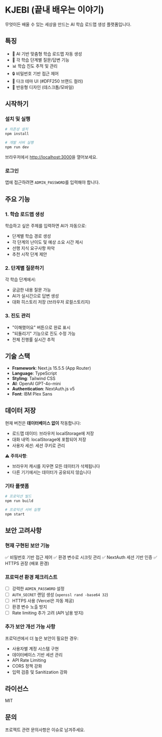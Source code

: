 # KJEBI (끝내 배우는 이야기)

무엇이든 배울 수 있는 세상을 만드는 AI 학습 로드맵 생성 플랫폼입니다.

## 특징

- 🤖 AI 기반 맞춤형 학습 로드맵 자동 생성
- 💬 각 학습 단계별 질문/답변 기능
- 📊 학습 진도 추적 및 관리
- 🔒 비밀번호 기반 접근 제어
- 🎨 다크 테마 UI (#DFF250 브랜드 컬러)
- 📱 반응형 디자인 (데스크톱/모바일)

## 시작하기


### 설치 및 실행

```bash
# 의존성 설치
npm install

# 개발 서버 실행
npm run dev
```

브라우저에서 [http://localhost:3000](http://localhost:3000)을 열어보세요.

### 로그인

앱에 접근하려면 `ADMIN_PASSWORD`를 입력해야 합니다.

## 주요 기능

### 1. 학습 로드맵 생성

학습하고 싶은 주제를 입력하면 AI가 자동으로:
- 단계별 학습 경로 생성
- 각 단계의 난이도 및 예상 소요 시간 제시
- 선행 지식 요구사항 파악
- 추천 시작 단계 제안

### 2. 단계별 질문하기

각 학습 단계에서:
- 궁금한 내용 질문 가능
- AI가 실시간으로 답변 생성
- 대화 히스토리 저장 (브라우저 로컬스토리지)

### 3. 진도 관리

- "이해했어요" 버튼으로 완료 표시
- "되돌리기" 기능으로 진도 수정 가능
- 전체 진행률 실시간 추적

## 기술 스택

- **Framework**: Next.js 15.5.5 (App Router)
- **Language**: TypeScript
- **Styling**: Tailwind CSS
- **AI**: OpenAI GPT-4o-mini
- **Authentication**: NextAuth.js v5
- **Font**: IBM Plex Sans

## 데이터 저장

현재 버전은 **데이터베이스 없이** 작동합니다:
- 로드맵 데이터: 브라우저 localStorage에 저장
- 대화 내역: localStorage에 포함되어 저장
- 사용자 세션: 세션 쿠키로 관리

⚠️ **주의사항**:
- 브라우저 캐시를 지우면 모든 데이터가 삭제됩니다
- 다른 기기에서는 데이터가 공유되지 않습니다

### 기타 플랫폼

```bash
# 프로덕션 빌드
npm run build

# 프로덕션 서버 실행
npm start
```

## 보안 고려사항

### 현재 구현된 보안 기능

✅ 비밀번호 기반 접근 제어
✅ 환경 변수로 시크릿 관리
✅ NextAuth 세션 기반 인증
✅ HTTPS 권장 (배포 환경)

### 프로덕션 환경 체크리스트

- [ ] 강력한 `ADMIN_PASSWORD` 설정
- [ ] `AUTH_SECRET` 랜덤 생성 (`openssl rand -base64 32`)
- [ ] HTTPS 사용 (Vercel은 자동 제공)
- [ ] 환경 변수 노출 방지
- [ ] Rate limiting 추가 고려 (API 남용 방지)

### 추가 보안 개선 가능 사항

프로덕션에서 더 높은 보안이 필요한 경우:
- 사용자별 계정 시스템 구현
- 데이터베이스 기반 세션 관리
- API Rate Limiting
- CORS 정책 강화
- 입력 검증 및 Sanitization 강화

## 라이선스

MIT

## 문의

프로젝트 관련 문의사항은 이슈로 남겨주세요.
